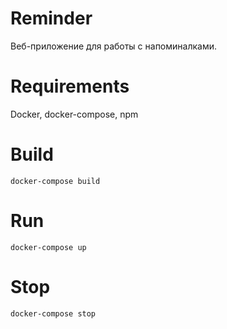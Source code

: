 # Reminder
Веб-приложение для работы с напоминалками.
# Requirements
Docker, docker-compose, npm
# Build
    docker-compose build
# Run
    docker-compose up
# Stop
    docker-compose stop
